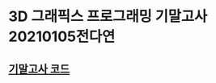 ﻿# 3D 그래픽스 프로그래밍 기말고사 20210105전다연
 
 ## [기말고사 코드](https://github.com/JeonDayeon/3DGraphicsLastTest20210105/blob/main/3DGraphics20210105.py)
